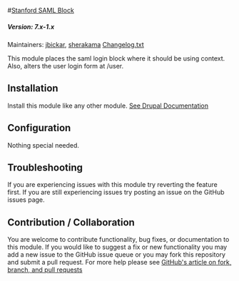 #[Stanford SAML Block](https://github.com/SU-SWS/stanford_ssp)
##### Version: 7.x-1.x

Maintainers: [jbickar](https://github.com/jbickar), [sherakama](https://github.com/sherakama)
[Changelog.txt](CHANGELOG.txt)

This module places the saml login block where it should be using context. Also, alters the user login form at /user.

Installation
---

Install this module like any other module. [See Drupal Documentation](https://drupal.org/documentation/install/modules-themes/modules-7)

Configuration
---

Nothing special needed.

Troubleshooting
---

If you are experiencing issues with this module try reverting the feature first. If you are still experiencing issues try posting an issue on the GitHub issues page.

Contribution / Collaboration
---

You are welcome to contribute functionality, bug fixes, or documentation to this module. If you would like to suggest a fix or new functionality you may add a new issue to the GitHub issue queue or you may fork this repository and submit a pull request. For more help please see [GitHub's article on fork, branch, and pull requests](https://help.github.com/articles/using-pull-requests)
